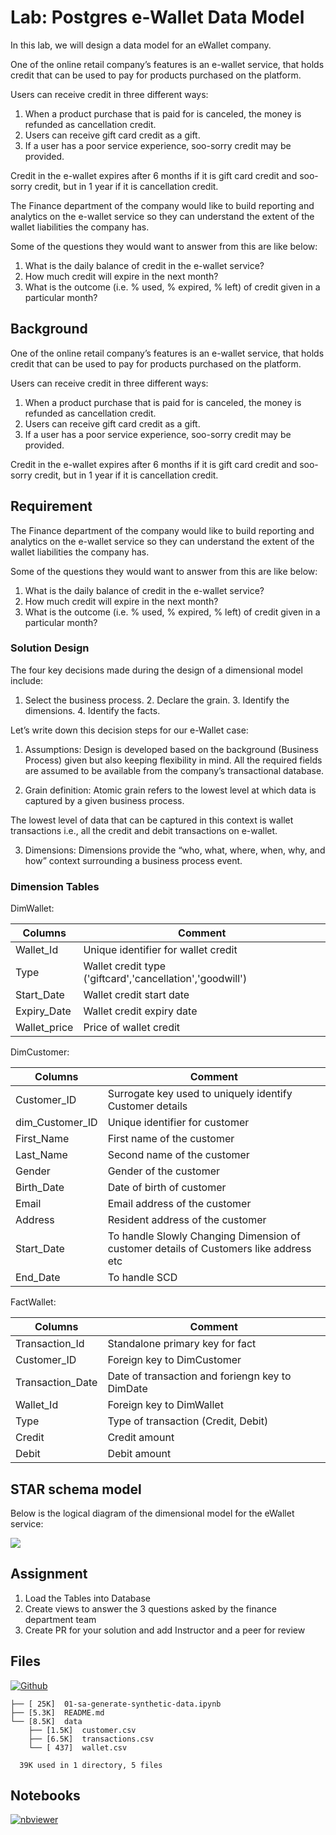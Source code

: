 # Lab: Postgres e-Wallet Data Model

In this lab, we will design a data model for an eWallet company.

One of the online retail company’s features is an e-wallet service, that holds credit that can be used to pay for products purchased on the platform.

Users can receive credit in three different ways:

1. When a product purchase that is paid for is canceled, the money is refunded as cancellation credit.
2. Users can receive gift card credit as a gift.
3. If a user has a poor service experience, soo-sorry credit may be provided.

Credit in the e-wallet expires after 6 months if it is gift card credit and soo-sorry credit, but in 1 year if it is cancellation credit.

The Finance department of the company would like to build reporting and analytics on the e-wallet service so they can understand the extent of the wallet liabilities the company has.

Some of the questions they would want to answer from this are like below:

1. What is the daily balance of credit in the e-wallet service?
2. How much credit will expire in the next month?
3. What is the outcome (i.e. % used, % expired, % left) of credit given in a particular month?

## Background

One of the online retail company’s features is an e-wallet service, that holds credit that can be used to pay for products purchased on the platform.

Users can receive credit in three different ways:

1. When a product purchase that is paid for is canceled, the money is refunded as cancellation credit.
2. Users can receive gift card credit as a gift.
3. If a user has a poor service experience, soo-sorry credit may be provided.

Credit in the e-wallet expires after 6 months if it is gift card credit and soo-sorry credit, but in 1 year if it is cancellation credit.

## Requirement

The Finance department of the company would like to build reporting and analytics on the e-wallet service so they can understand the extent of the wallet liabilities the company has.

Some of the questions they would want to answer from this are like below:

1. What is the daily balance of credit in the e-wallet service?
2. How much credit will expire in the next month?
3. What is the outcome (i.e. % used, % expired, % left) of credit given in a particular month?

### Solution Design

The four key decisions made during the design of a dimensional model include:

1. Select the business process. 2. Declare the grain. 3. Identify the dimensions. 4. Identify the facts.

Let’s write down this decision steps for our e-Wallet case:

1. Assumptions: Design is developed based on the background (Business Process) given but also keeping flexibility in mind. All the required fields are assumed to be available from the company’s transactional database.

2. Grain definition: Atomic grain refers to the lowest level at which data is captured by a given business process.

The lowest level of data that can be captured in this context is wallet transactions i.e., all the credit and debit transactions on e-wallet.

3. Dimensions: Dimensions provide the “who, what, where, when, why, and how” context surrounding a business process event.

### Dimension Tables

DimWallet:

| Columns | Comment       |
| ------- | ------------- |
| Wallet\_Id    | Unique identifier for wallet credit |
| Type          | Wallet credit type ('giftcard','cancellation','goodwill') |
| Start\_Date   | Wallet credit start date |
| Expiry\_Date  | Wallet credit expiry date |
| Wallet\_price | Price of wallet credit |

DimCustomer:

| Columns | Comment           |
| ------- | ----------------- |
| Customer\_ID      | Surrogate key used to uniquely identify Customer details |
| dim\_Customer\_ID | Unique identifier for customer |
| First\_Name       | First name of the customer |
| Last\_Name        | Second name of the customer |
| Gender            | Gender of the customer |
| Birth\_Date       | Date of birth of customer |
| Email             | Email address of the customer |
| Address           | Resident address of the customer |
| Start\_Date       | To handle Slowly Changing Dimension of customer details of Customers like address etc |
| End\_Date         | To handle SCD |

FactWallet:

| Columns | Comment           |
| ------- | ----------------- |
| Transaction\_Id   | Standalone primary key for fact |
| Customer\_ID      | Foreign key to DimCustomer |
| Transaction\_Date | Date of transaction and foriengn key to DimDate |
| Wallet\_Id        | Foreign key to DimWallet |
| Type              | Type of transaction (Credit, Debit) |
| Credit            | Credit amount |
| Debit             | Debit amount |

## STAR schema model

Below is the logical diagram of the dimensional model for the eWallet service:

![](https://user-images.githubusercontent.com/62965911/211739605-e344b5cb-9b62-445c-bbc1-386d9d2c6718.png)

## Assignment

1. Load the Tables into Database
2. Create views to answer the 3 questions asked by the finance department team
3. Create PR for your solution and add Instructor and a peer for review

## Files

[![Github](https://img.shields.io/badge/GitHub-100000?style=for-the-badge&logo=github&logoColor=white)](https://github.com/sparsh-ai/recohut/tree/main/docs/04-data-modeling/lab-postgres-ewallet-datamodel)

```
├── [ 25K]  01-sa-generate-synthetic-data.ipynb
├── [5.3K]  README.md
└── [8.5K]  data
    ├── [1.5K]  customer.csv
    ├── [6.5K]  transactions.csv
    └── [ 437]  wallet.csv

  39K used in 1 directory, 5 files
```

## Notebooks

[![nbviewer](https://img.shields.io/badge/jupyter-notebook-informational?logo=jupyter)](https://nbviewer.org/github/sparsh-ai/recohut/blob/main/docs/04-data-modeling/lab-postgres-ewallet-datamodel)